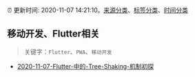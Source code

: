 :alarm_clock: 更新时间: 2020-11-07 14:21:10。[来源分类](../README.md)、[标签分类](../TAGS.md)、[时间分类](../TIMELINE.md)

## 移动开发、Flutter相关


> 关键字：`Flutter`、`PWA`、`移动开发`



- [2020-11-07-Flutter-中的-Tree-Shaking-机制初探](https://toutiao.io/k/5qr2uj1) 